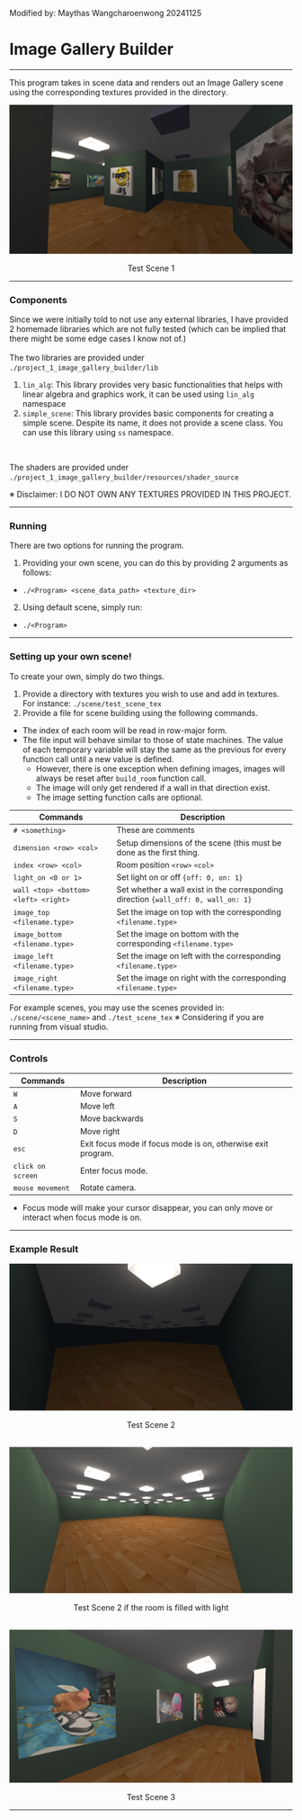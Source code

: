 Modified by: Maythas Wangcharoenwong 20241125
# Image Gallery Builder
--------
This program takes in scene data and renders out an Image Gallery scene using the corresponding textures provided in the directory. <br>

![](ex_result/scene_1_static.png)

<div align="center">
Test Scene 1 
</div>

--------

### Components

Since we were initially told to not use any external libraries, I have provided 2 homemade libraries which are not fully tested (which can be implied that there might be some edge cases I know not of.) <br> 
<br> 
The two libraries are provided under `./project_1_image_gallery_builder/lib`
1. `lin_alg`: This library provides very basic functionalities that helps with linear algebra and graphics work, it can be used using `lin_alg` namespace
2. `simple_scene`: This library provides basic components for creating a simple scene. Despite its name, it does not provide a scene class. You can use this library using `ss` namespace.
<br>

The shaders are provided under `./project_1_image_gallery_builder/resources/shader_source`

※ Disclaimer: I DO NOT OWN ANY TEXTURES PROVIDED IN THIS PROJECT.

--------
### Running 
There are two options for running the program. 
1. Providing your own scene, you can do this by providing 2 arguments as follows:
  -  `./<Program> <scene_data_path> <texture_dir>`
2. Using default scene, simply run:
  - `./<Program>`

--------
### Setting up your own scene!
To create your own, simply do two things. 
1. Provide a directory with textures you wish to use and add in textures. <br>
  For instance: `./scene/test_scene_tex`
2. Provide a file for scene building using the following commands. <br>
 - The index of each room will be read in row-major form.
 - The file input will behave similar to those of state machines. The value of each temporary variable will stay the same as the previous for every function call until a new value is defined.
   -  However, there is one exception when defining images, images will always be reset after `build_room` function call.
   -  The image will only get rendered if a wall in that direction exist.
   -  The image setting function calls are optional.

| Commands                             | Description                                                                         |
|--------------------------------------|-------------------------------------------------------------------------------------|
| `# <something>`                      | These are comments                                                                  |
| `dimension <row> <col>`              | Setup dimensions of the scene (this must be done as the first thing.                |
| `index <row> <col>`                  | Room position `<row>` `<col>`                                                       | 
| `light_on <0 or 1>`                  | Set light on or off `{off: 0, on: 1}`                                               | 
| `wall <top> <bottom> <left> <right>` | Set whether a wall exist in the corresponding direction `{wall_off: 0, wall_on: 1}` | 
| `image_top <filename.type>`          | Set the image on top with the corresponding `<filename.type>`                       |
| `image_bottom <filename.type>`       | Set the image on bottom with the corresponding `<filename.type>`                    |
| `image_left <filename.type>`         | Set the image on left with the corresponding `<filename.type>`                      |
| `image_right <filename.type>`        | Set the image on right with the corresponding `<filename.type>`                     |

For example scenes, you may use the scenes provided in: <br>
`./scene/<scene_name>` and `./test_scene_tex` ※ Considering if you are running from visual studio.

----------

### Controls

| Commands                             | Description                                                                         |
|--------------------------------------|-------------------------------------------------------------------------------------|
| `W`                                  | Move forward                                                                        |
| `A`                                  | Move left                                                                           |
| `S`                                  | Move backwards                                                                      | 
| `D`                                  | Move right                                                                          | 
| `esc`                                | Exit focus mode if focus mode is on, otherwise exit program.                        | 
| `click on screen`                    | Enter focus mode.                                                                   | 
| `mouse movement`                     | Rotate camera.                                                                      |

- Focus mode will make your cursor disappear, you can only move or interact when focus mode is on.

----------

### Example Result

![](ex_result/scene_2_static.png)
<div align="center">
Test Scene 2
</div>

<br>

![](ex_result/scene_2_static_if_light.png)
<div align="center">
Test Scene 2 if the room is filled with light
</div>

<br>

![](ex_result/scene_3_static.png)
<div align="center">
Test Scene 3
</div>

--------
